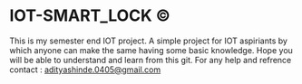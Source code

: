# IOT-SMART_LOCK ©
This is my semester end IOT project.
A simple project for IOT aspiriants by which anyone can make the same having some basic knowledge. 
Hope you will be able to understand and learn from this git.
For any help and refrence contact : adityashinde.0405@gmail.com
